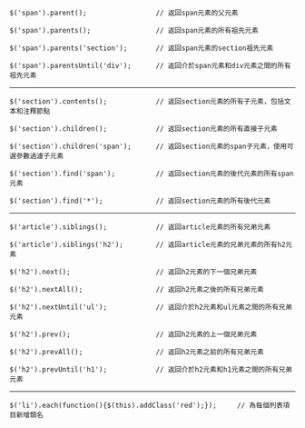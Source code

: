 ```
$('span').parent();					// 返回span元素的父元素
```

```
$('span').parents();				// 返回span元素的所有祖先元素
```

```
$('span').parents('section');		// 返回span元素的section祖先元素
```

```
$('span').parentsUntil('div');		// 返回介於span元素和div元素之間的所有祖先元素
```

---

```
$('section').contents();			// 返回section元素的所有子元素，包括文本和注釋節點
```

```
$('section').children();			// 返回section元素的所有直接子元素
```

```
$('section').children('span');		// 返回section元素的span子元素，使用可選參數過濾子元素
```

```
$('section').find('span');			// 返回section元素的後代元素的所有span元素
```

```
$('section').find('*');				// 返回section元素的所有後代元素
```

---

```
$('article').siblings();			// 返回article元素的所有兄弟元素
```

```
$('article').siblings('h2');		// 返回article元素的兄弟元素的所有h2元素
```

```
$('h2').next();						// 返回h2元素的下一個兄弟元素
```

```
$('h2').nextAll();					// 返回h2元素之後的所有兄弟元素
```

```
$('h2').nextUntil('ul');			// 返回介於h2元素和ul元素之間的所有兄弟元素
```

```
$('h2').prev();						// 返回h2元素的上一個兄弟元素
```

```
$('h2').prevAll();					// 返回h2元素之前的所有兄弟元素
```

```
$('h2').prevUntil('h1');			// 返回介於h2元素和h1元素之間的所有兄弟元素
```

---

```
$('li').each(function(){$(this).addClass('red');});		// 為每個列表項目新增類名
```